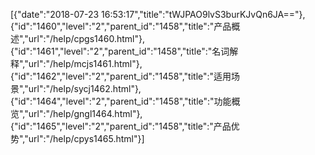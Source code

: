[{"date":"2018-07-23 16:53:17","title":"tWJPAO9lvS3burKJvQn6JA=="},{"id":"1460","level":"2","parent_id":"1458","title":"产品概述","url":"/help/cpgs1460.html"},{"id":"1461","level":"2","parent_id":"1458","title":"名词解释","url":"/help/mcjs1461.html"},{"id":"1462","level":"2","parent_id":"1458","title":"适用场景","url":"/help/sycj1462.html"},{"id":"1464","level":"2","parent_id":"1458","title":"功能概览","url":"/help/gngl1464.html"},{"id":"1465","level":"2","parent_id":"1458","title":"产品优势","url":"/help/cpys1465.html"}]